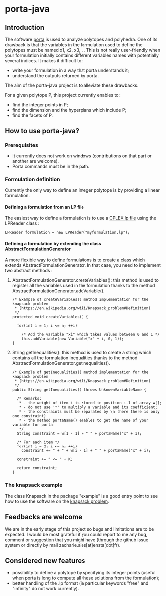 # porta-java

## Introduction
The software [porta](http://porta.zib.de/) is used to analyze polytopes and polyhedra. One of its drawback is that the variables in the formulation used to define the polytopes must be named x1, x2, x3, ... This is not really user-friendly when your formulation initially contains different variables names with potentially several indices. It makes it difficult to:
* write your formulation in a way that porta understands it;
* understand the outputs returned by porta.

The aim of the porta-java project is to alleviate these drawbacks.

For a given polytope P, this project currently enables to:
* find the integer points in P;
* find the dimension and the hyperplans which include P;
* find the facets of P.

 ## How to use porta-java?

### Prerequisites
* It currently does not work on windows (contributions on that part or another are welcome).
* Porta commands must be in the path.
 
 ### Formulation definition
 Currently the only way to define an integer polytope is by providing a linear formulation.
 
 #### Defining a formulation from an LP file
The easiest way to define a formulation is to use a [CPLEX lp file](http://lpsolve.sourceforge.net/5.1/CPLEX-format.htm) using the LPReader class :

	LPReader formulation = new LPReader("myformulation.lp");

#### Defining a formulation by extending the class AbstractFormulationGenerator
A more flexible way to define formulations is to create a class which extends AbstractFormulationGenerator. In that case, you need to implement two abstract methods :

1. AbstractFormulationGenerator.createVariables(): this method is used to register all the variables used in the formulation thanks to the method AbstractFormulationGenerator.addVariable().

    ```
    /* Example of createVariables() method implementation for the knapsack problem 
     * (https://en.wikipedia.org/wiki/Knapsack_problem#Definition)
     */
    protected void createVariables() {
		
      for(int i = 1; i <= n; ++i)
    
        /* Add the variable "xi" which takes values between 0 and 1 */
        this.addVariable(new Variable("x" + i, 0, 1));
    }
    ```


2. String getInequalities(): this method is used to create a string which contains all the formulation inequalities thanks to the method AbstractFormulationGenerator.getInequalities().

    ```
    /* Example of getInequalities() method implementation for the knapsack problem
     * (https://en.wikipedia.org/wiki/Knapsack_problem#Definition)
     */
    public String getInequalities() throws UnknownVariableName {
	
      /* Remarks: 
       * - the weight of item i is stored in position i-1 of array w[];
       * - do not use '*' to multiply a variable and its coefficient;
       * - the constraints must be separated by \n (here there is only one constraint) 
       * - the method portaName() enables to get the name of your variable for porta
       */
      String constraint = w[1 - 1] + " " + portaName("x" + 1);
		
      /* For each item */
      for(int i = 2; i <= n; ++i)
        constraint += " + " + w[i - 1] + " " + portaName("x" + i);
    	
      constraint += " <= " + K;
    		
      return constraint;
    }
    ```
  
  ### The knapsack example
  The class Knapsack in the package "example" is a good entry point to see how to use the software on the [knapsack problem](https://en.wikipedia.org/wiki/Knapsack_problem#Definition).
  
  ## Feedbacks are welcome
  We are in the early stage of this project so bugs and limitations are to be expected. I would be most grateful if you could report to me any bug, comment or suggestion that you might have (through the github issue system or directly by mail zacharie.ales[at]ensta[dot]fr).
  
  ## Considered new features
  * possibility to define a polytope by specifying its integer points (useful when porta is long to compute all these solutions from the formulation);
  * better handling of the .lp format (in particular keywords "free" and "infinity" do not work currently).
  
